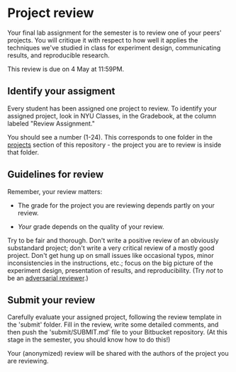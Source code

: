 # Project review

Your final lab assignment for the semester is to review one of your peers' projects.
You will critique it with respect to how well it applies the techniques we've 
studied in class for experiment design, communicating results, and reproducible research.


This review is due on 4 May at 11:59PM. 

## Identify your assigment

Every student has been assigned one project to review. To identify 
your assigned project, look in NYU Classes, in the Gradebook, at the column labeled
"Review Assignment." 

You should see a number (1-24). This corresponds to one folder in
the [projects](https://bitbucket.org/ffund/el6383/src/master/review/projects/)
section of this repository - the project you are to review is inside 
that folder.

## Guidelines for review

Remember, your review matters:

 * The grade for the project you are reviewing depends partly on your review.

 * *Your* grade depends on the quality of your review. 

Try to be fair and thorough. Don't write a positive review of an obviously substandard 
project; don't write a very critical review of a mostly good project.
Don't get hung up on small issues like occasional typos, 
minor inconsistencies in the instructions, etc.; focus on the big picture 
of the experiment design, presentation of results, and reproducibility.
(Try *not* to be an 
[adversarial reviewer](http://www.sigmod.org/publications/sigmod-record/0812/p100.open.cormode.pdf).)


## Submit your review

Carefully evaluate your assigned project, following the review 
template in the 'submit' folder. Fill in the review, write some 
detailed comments, and then push the 'submit/SUBMIT.md' file
to your Bitbucket repository. (At this stage in the semester, 
you should know how to do this!)

Your (anonymized) review will be shared with the authors of the 
project you are reviewing.
